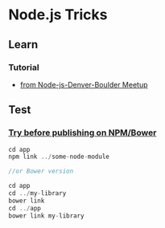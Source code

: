Node.js Tricks
===

## Learn

### Tutorial

* [from Node-js-Denver-Boulder Meetup](https://github.com/mjhea0/node-getting-started)

## Test

### [Try before publishing on NPM/Bower](https://medium.com/este-js-framework/38c90e6d9e24)
```js
cd app
npm link ../some-node-module

//or Bower version

cd app
cd ../my-library
bower link
cd ../app
bower link my-library
```

